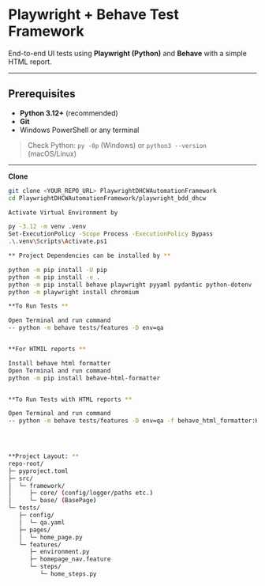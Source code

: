 # Playwright + Behave Test Framework

End-to-end UI tests using **Playwright (Python)** and **Behave** with a simple HTML report.

---

## Prerequisites

- **Python 3.12+** (recommended)
- **Git**
- Windows PowerShell or any terminal

> Check Python: `py -0p` (Windows) or `python3 --version` (macOS/Linux)

---

**Clone**

```bash
git clone <YOUR_REPO_URL> PlaywrightDHCWAutomationFramework
cd PlaywrightDHCWAutomationFramework/playwright_bdd_dhcw

Activate Virtual Environment by 

py -3.12 -m venv .venv
Set-ExecutionPolicy -Scope Process -ExecutionPolicy Bypass
.\.venv\Scripts\Activate.ps1

** Project Dependencies can be installed by **

python -m pip install -U pip
python -m pip install -e .
python -m pip install behave playwright pyyaml pydantic python-dotenv
python -m playwright install chromium

**To Run Tests **

Open Terminal and run command 
-- python -m behave tests/features -D env=qa


**For HTMIL reports **

Install behave html formatter
Open Terminal and run command 
python -m pip install behave-html-formatter


**To Run Tests with HTML reports **

Open Terminal and run command
-- python -m behave tests/features -D env=qa -f behave_html_formatter:HTMLFormatter -o artifacts/behave-report.html
 



**Project Layout: **
repo-root/
├─ pyproject.toml
├─ src/
│  └─ framework/
│     ├─ core/ (config/logger/paths etc.)
│     └─ base/ (BasePage)
└─ tests/
   ├─ config/
   │  └─ qa.yaml
   ├─ pages/
   │  └─ home_page.py
   └─ features/
      ├─ environment.py
      ├─ homepage_nav.feature
      └─ steps/
         └─ home_steps.py
